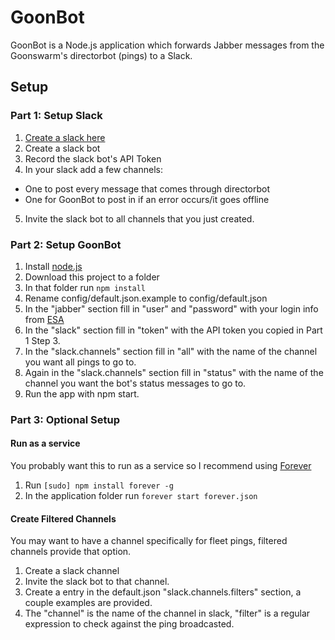 # GoonBot

GoonBot is a Node.js application which forwards Jabber messages from the Goonswarm's directorbot (pings) to a Slack.

## Setup

### Part 1: Setup Slack
1. [Create a slack here](https://slack.com/create#email)
2. Create a slack bot
3. Record the slack bot's API Token
4. In your slack add a few channels:
* One to post every message that comes through directorbot
* One for GoonBot to post in if an error occurs/it goes offline
5. Invite the slack bot to all channels that you just created.

### Part 2: Setup GoonBot
1. Install [node.js](https://nodejs.org/en/)
2. Download this project to a folder
3. In that folder run ```npm install```
4. Rename config/default.json.example to config/default.json
5. In the "jabber" section fill in "user" and "password" with your login info from [ESA](https://goonfleet.com/esa/)
6. In the "slack" section fill in "token" with the API token you copied in Part 1 Step 3.
7. In the "slack.channels" section fill in "all" with the name of the channel you want all pings to go to.
8. Again in the "slack.channels" section fill in "status" with the name of the channel you want the bot's status messages to go to.
9. Run the app with npm start.

### Part 3: Optional Setup

#### Run as a service

You probably want this to run as a service so I recommend using [Forever](https://www.npmjs.com/package/forever)

1. Run ```[sudo] npm install forever -g```
2. In the application folder run ```forever start forever.json```

#### Create Filtered Channels

You may want to have a channel specifically for fleet pings, filtered channels provide that option.

1. Create a slack channel
2. Invite the slack bot to that channel.
3. Create a entry in the default.json "slack.channels.filters" section, a couple examples are provided.
4. The "channel" is the name of the channel in slack, "filter" is a regular expression to check against the ping broadcasted.
